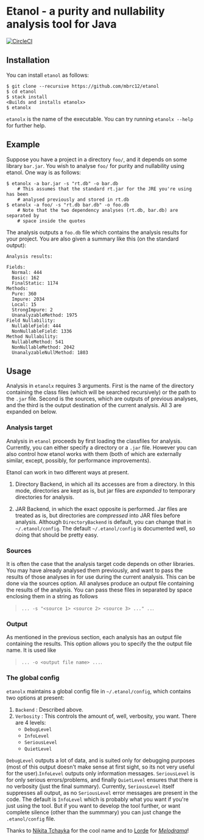 # Etanol - a purity and nullability analysis tool for Java

[![CircleCI](https://circleci.com/gh/mbrc12/etanol.svg?style=svg)](https://circleci.com/gh/mbrc12/etanol)

## Installation

You can install `etanol` as follows:

```
$ git clone --recursive https://github.com/mbrc12/etanol
$ cd etanol
$ stack install 
<Builds and installs etanolx>   
$ etanolx 
```

`etanolx` is the name of the executable. You can try running `etanolx --help` for further help.

## Example

Suppose you have a project in a directory `foo/`, and it depends on some library `bar.jar`. You wish to analyse `foo/` for purity and nullability using etanol. One way is as follows:

```
$ etanolx -a bar.jar -s "rt.db" -o bar.db
    # This assumes that the standard rt.jar for the JRE you're using has been
    # analysed previously and stored in rt.db
$ etanolx -a foo/ -s "rt.db bar.db" -o foo.db
    # Note that the two dependency analyses (rt.db, bar.db) are separated by
    # space inside the quotes
```

The analysis outputs a `foo.db` file which contains the analysis results for your project. You are also given a summary like this (on the standard output):

```
Analysis results:

Fields:
  Normal: 444
  Basic: 162
  FinalStatic: 1174
Methods:
  Pure: 360
  Impure: 2034
  Local: 15
  StrongImpure: 2
  UnanalyzableMethod: 1975
Field Nullability:
  NullableField: 444
  NonNullableField: 1336
Method Nullability:
  NullableMethod: 541
  NonNullableMethod: 2042
  UnanalyzableNullMethod: 1803
```

## Usage

Analysis in `etanolx` requires 3 arguments. First is the name of the directory containing the class files (which will be searched
recursively) or the path to the `.jar` file. Second is the sources, which are outputs of previous analyses, and the third is the
output destination of the current analysis. All 3 are expanded on below.

### Analysis target

Analysis in `etanol` proceeds by first loading the classfiles for analysis. Currently, you can either specify a directory or a `.jar`
file. However you can also control how etanol works with them (both of which are externally similar, except, possibly, for performance
improvements). 

Etanol can work in two different ways at present.

1. Directory Backend, in which all its
accesses are from a directory. In this mode, directories are kept as is, but jar files are _expanded_ to temporary directories for 
analysis.

2. JAR Backend, in which the exact opposite is performed. Jar files are treated as is, but directories
are _compressed_ into JAR files before analysis. Although `DirectoryBackend` is default, you can change that in `~/.etanol/config`.
The default `~/.etanol/config` is documented well, so doing that should be pretty easy.

### Sources

It is often the case that the analysis target code depends on other libraries. You may have already analysed them previously, and want
to pass the results of those analyses in for use during the current analysis. This can be done via the sources option. All analyses
produce an output file containing the results of the analysis. You can pass these files in separated by space enclosing them in a string
as follows 

> `... -s "<source 1> <source 2> <source 3> ..." ..`.

### Output 

As mentioned in the previous section, each analysis has an output file containing the results. This option allows you to specify 
the the output file name. It is used like 

> `... -o <output file name> ...`.

### The global config

`etanolx` maintains a global config file in `~/.etanol/config`, which contains two options at present: 

1. `Backend` :  Described above. 
2. `Verbosity` : This controls the amount of, well, verbosity, you want. There are 4 levels: 
    * `DebugLevel`
    * `InfoLevel`
    * `SeriousLevel`
    * `QuietLevel`
    
`DebugLevel` outputs a lot of data, and is suited only for debugging purposes (most of this output doesn't make sense at first sight, so its not very useful for the user).`InfoLevel` outputs only information messages.
`SeriousLevel` is for only serious errors/problems, and finally `QuietLevel` ensures that there is no verbosity (just the final summary).
Currently, `SeriousLevel` itself suppresses all output, as no `SeriousLevel` error messages are present in the code. The default
is `InfoLevel` which is probably what you want if you're just using the tool. But if
you want to develop the tool further, or want complete silence (other than the summmary) you can just change the `.etanol/config` file.


Thanks to [Nikita Tchayka](https://github.com/NickSeagull) for the cool name and to [Lorde](https://en.wikipedia.org/wiki/Lorde) for [_Melodrama_](https://en.wikipedia.org/wiki/Melodrama_(Lorde_album))!
